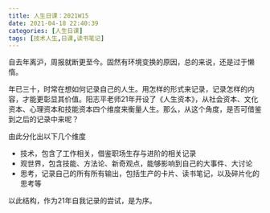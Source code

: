 ```yaml
---
title: 人生日课：2021W15
date: 2021-04-18 22:40:39
categories: [人生日课]
tags: [技术人生,日课,读书笔记]
---
```


自去年离沪，周报就断更至今。固然有环境变换的原因，总的来说，还是过于懒惰。

年已三十，时常在想如何记录自己的人生。用怎样的形式来记录，记录怎样的内容，才能更彰显其价值。阳志平老师21年开设了《人生资本》，从社会资本、文化资本、心理资本和技能资本四个维度来衡量人生。那么，从这个角度，是否可借鉴到之后的记录中来呢？

由此分化出以下几个维度

- 技术，包含了工作相关，借鉴职场生存与进阶的相关记录
- 观世界，包含技能、方法论、新奇观点，能够影响到自己的大事件、大讨论
- 思考，记录自己的所有所有输出，包括生产的卡片、读书笔记，以及碎片化的思考等

以此结构，作为21年自我记录的尝试，是为序。

<!--more -- >

--- 

# 技术

## 可借鉴

- [APP启动优化](https://juejin.cn/post/6950184278756065293#heading-15)
- [抖音 iOS 工程架构演进](https://www.toutiao.com/a6950231983557575205/?tt_from=weixin&utm_campaign=client_share&wxshare_count=1&timestamp=1618284915&app=news_article_social&utm_source=weixin&utm_medium=toutiao_ios&use_new_style=1&req_id=2021041311351401021204203022019316&share_token=67A5F5E0-1C08-4EA9-BAB2-D0248961B567&group_id=6950231983557575205&wid=1618285120541)
- [哈啰出行iOS App首屏秒开优化](https://juejin.cn/post/6948990967324082183?utm_source=gold_browser_extension)

## 探索

- [源码解读RunLoop,理解以后面试必加分](https://juejin.cn/post/6950502345637625864?utm_source=gold_browser_extension)
- [GCD源码分析](https://juejin.cn/post/6950170269205921828?utm_source=gold_browser_extension)
- [网易云音乐 iOS 14 小组件实战手册](https://juejin.cn/post/6887759096506744840)

## 观点

- [高级软件工程师必备的五大技能](https://36kr.com/p/1174783047975172)

## 团队

- [字节跳动技术团队](https://www.toutiao.com/c/user/token/MS4wLjABAAAAVKlHQZBJGZmdsWK7YD2J35tCaIoSsZnMTKNkAzw6qEE/)

# 观世界

## 工具

- [整天放不下手机？6 招帮你摆脱“手机上瘾症”](https://36kr.com/p/1176439895769344)

## 思维

- [如何拉长你的“专注时间”？（一）](https://36kr.com/p/1160523094656134)
- [如何拉长你的“专注时间”？（二）](https://36kr.com/p/1160528464577672)
- [如何拉长你的“专注时间”？（三）](https://36kr.com/p/1160534107423877)
- [如何拉长你的“专注时间”？（四）](https://36kr.com/p/1160537306105218)

## 观点


**#数据货币**

- [以太坊联合创始人：最重要的稀缺资源是什么？（上）](https://36kr.com/p/1177559916036355)
- [以太坊联合创始人：最重要的稀缺资源是什么？（下）](https://36kr.com/p/1177571783000329)
- [加密货币越炒越热，普通人不应投资的十大理由](https://36kr.com/p/1176995764551939)
- [NFT：非同质化代币完全指南](https://36kr.com/p/1168498032428169)
- [为什么说“比特币就是时间”？（一）](https://36kr.com/p/1168933859263873)
- [为什么说“比特币就是时间”？（二）](https://36kr.com/p/1168954254918788)
- [为什么说“比特币就是时间”？（三）](https://36kr.com/p/1168960166413447)
- [为什么说“比特币就是时间”？（四）](https://36kr.com/p/1168963164587137)

**#VR**

- [Oculus Rift 推出 5 年后，VR 和 AR 下一步何去何从？（上）](https://36kr.com/p/1172756663922050)
- [Oculus Rift 推出 5 年后，VR 和 AR 下一步何去何从？（下）](https://36kr.com/p/1172795934763648)

**#社交媒体**

- [社交媒体该如何实现“去中心化”？（上）](https://36kr.com/p/1158855680411010)
- [社交媒体该如何实现“去中心化”？（下）](https://36kr.com/p/1158855727318407)

**#其他**

- [mRNA 技术会改变世界吗？](https://36kr.com/p/1164843658331273)

# 思考

## 读书

本周有些杂食，主要读了以下几本书：
- 《苏东坡新传》
- 《批判教育社会学九讲》
- 《像哲学家一样生活：斯多葛哲学的生活艺术》
- 《哲学的指引》

《批判教育社会学九讲》其实是 对批判教育社会学领域核心的 9 篇论文的解读。这 9 篇当中其中有3篇介绍了 布尔迪厄 的一些关键概念。例如：场域、文化资本等。理解社会，了解文化，了解权利、文化的传承，化解阶层固化带来的焦虑，这本书值得深读。

> 这些制度与实践能够延续也可能不是掌权者为了自己的利益而把它们保存下来，因为主导阶层可能跟被压迫者一样都没有察觉到它们的再生产作用。它们得以继续存在，可能只是因为足以改变它们的客观条件还没有出现

《苏东坡新传》，苏东坡是一个什么样的人？林语堂在其传记中讲到：

> 苏东坡是一个秉性难改的乐天派，是悲天悯人的道德家，是散文作家，是新派的画家，是伟大的书法家，是酿酒的实验者，是工程师，是假道学的反对派，是瑜伽术的修炼者，是佛教徒，是士大夫，是皇帝的秘书，是饮酒成性者，是心肠慈悲的法官，是政治上的坚持己见者，是月下的漫步者，是诗人，是生性诙谐爱开玩笑的人。但是这还不足以道出苏东坡的全部。

那么苏有全部么？没有！每个人眼中都有一个不同的苏东坡，林语堂所关注的苏东坡，更像是他自己，更像是各种角色的转化。而新传中的苏东坡则满肚子的不合时宜，更是有血有肉的文人。

为什么要探索哲学？这个时代每个人都需要有自己的人生哲学吧。怎么来看待生活，看待社会，看待自己的焦虑、彷徨、无助，挫折，失败，怎么看待健康、享乐、愉悦、幸福，成功。恐怕这是一个大的命题吧。建立自己的人生哲学、生活哲学，说起来很难，其实也很是简单：建立起适合自己的种种原则，知道自己从何而来，知道自己到往何处。这样就足够了。
两本哲学书，大抵就是带着这种目的去读的。
